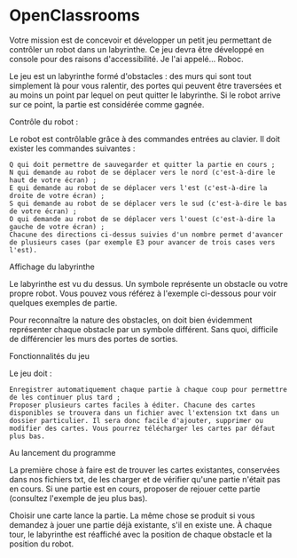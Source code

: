 # OpenClassrooms

Votre mission est de concevoir et développer un petit jeu permettant de contrôler un robot dans un labyrinthe. Ce jeu devra être développé en console pour des raisons d'accessibilité. Je l'ai appelé... Roboc.

Le jeu est un labyrinthe formé d'obstacles : des murs qui sont tout simplement là pour vous ralentir, des portes qui peuvent être traversées et au moins un point par lequel on peut quitter le labyrinthe. Si le robot arrive sur ce point, la partie est considérée comme gagnée.

 
Contrôle du robot : 

Le robot est contrôlable grâce à des commandes entrées au clavier. Il doit exister les commandes suivantes :

    Q qui doit permettre de sauvegarder et quitter la partie en cours ;
    N qui demande au robot de se déplacer vers le nord (c'est-à-dire le haut de votre écran) ;
    E qui demande au robot de se déplacer vers l'est (c'est-à-dire la droite de votre écran) ;
    S qui demande au robot de se déplacer vers le sud (c'est-à-dire le bas de votre écran) ;
    O qui demande au robot de se déplacer vers l'ouest (c'est-à-dire la gauche de votre écran) ;
    Chacune des directions ci-dessus suivies d'un nombre permet d'avancer de plusieurs cases (par exemple E3 pour avancer de trois cases vers l'est).

 
Affichage du labyrinthe

Le labyrinthe est vu du dessus. Un symbole représente un obstacle ou votre propre robot. Vous pouvez vous référez à l'exemple ci-dessous pour voir quelques exemples de partie.

Pour reconnaître la nature des obstacles, on doit bien évidemment représenter chaque obstacle par un symbole différent. Sans quoi, difficile de différencier les murs des portes de sorties.

 
Fonctionnalités du jeu

Le jeu doit :

    Enregistrer automatiquement chaque partie à chaque coup pour permettre de les continuer plus tard ;
    Proposer plusieurs cartes faciles à éditer. Chacune des cartes disponibles se trouvera dans un fichier avec l'extension txt dans un dossier particulier. Il sera donc facile d'ajouter, supprimer ou modifier des cartes. Vous pourrez télécharger les cartes par défaut plus bas.

 
Au lancement du programme

La première chose à faire est de trouver les cartes existantes, conservées dans nos fichiers txt, de les charger et de vérifier qu'une partie n'était pas en cours. Si une partie est en cours, proposer de rejouer cette partie (consultez l'exemple de jeu plus bas).

Choisir une carte lance la partie. La même chose se produit si vous demandez à jouer une partie déjà existante, s'il en existe une. À chaque tour, le labyrinthe est réaffiché avec la position de chaque obstacle et la position du robot.
